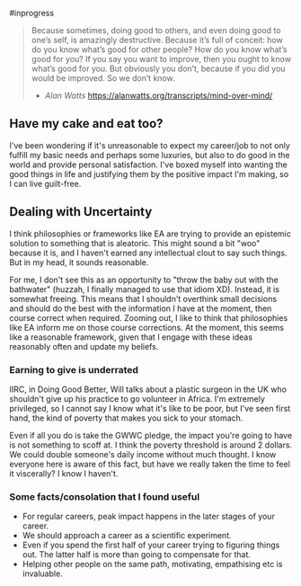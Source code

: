#inprogress 

> Because sometimes, doing good to others, and even doing good to one’s self, is amazingly destructive. Because it’s full of conceit: how do you know what’s good for other people? How do you know what’s good for you? If you say you want to improve, then you ought to know what’s good for you. But obviously you don’t, because if you did you would be improved. So we don’t know.
> - *Alan Watts* 
https://alanwatts.org/transcripts/mind-over-mind/
## Have my cake and eat too? 
I've been wondering if it's unreasonable to expect my career/job to not only fulfill my basic needs and perhaps some luxuries, but also to do good in the world and provide personal satisfaction. I've boxed myself into wanting the good things in life and justifying them by the positive impact I'm making, so I can live guilt-free.
​
## Dealing with Uncertainty
I think philosophies or frameworks like EA are trying to provide an epistemic solution to something that is aleatoric. This might sound a bit "woo" because it is, and I haven't earned any intellectual clout to say such things. But in my head, it sounds reasonable.

For me, I don't see this as an opportunity to "throw the baby out with the bathwater" (huzzah, I finally managed to use that idiom XD). Instead, it is somewhat freeing. This means that I shouldn't overthink small decisions and should do the best with the information I have at the moment, then course correct when required. Zooming out, I like to think that philosophies like EA inform me on those course corrections. At the moment, this seems like a reasonable framework, given that I engage with these ideas reasonably often and update my beliefs.
​
### Earning to give is underrated
IIRC, in Doing Good Better, Will talks about a plastic surgeon in the UK who shouldn't give up his practice to go volunteer in Africa. I'm extremely privileged, so I cannot say I know what it's like to be poor, but I've seen first hand, the kind of poverty that makes you sick to your stomach.

Even if all you do is take the GWWC pledge, the impact you're going to have is not something to scoff at. I think the poverty threshold is around 2 dollars. We could double someone's daily income without much thought. I know everyone here is aware of this fact, but have we really taken the time to feel it viscerally? I know I haven't.
​
### Some facts/consolation that I found useful 
- For regular careers, peak impact happens in the later stages of your career.
- We should approach a career as a scientific experiment.
- Even if you spend the first half of your career trying to figuring things out. The latter half is more than going to compensate for that. 
- Helping other people on the same path, motivating, empathising etc is invaluable. 




